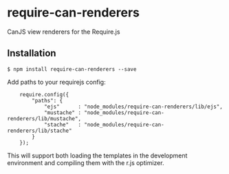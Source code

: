 require-can-renderers
=====================

CanJS view renderers for the Require.js

## Installation

    $ npm install require-can-renderers --save
    
Add paths to your requirejs config:

    	require.config({
    		"paths": {
    			"ejs"      : "node_modules/require-can-renderers/lib/ejs",
    			"mustache" : "node_modules/require-can-renderers/lib/mustache",
    			"stache"   : "node_modules/require-can-renderers/lib/stache"
    		}
    	});
    	
This will support both loading the templates in the development environment and compiling them with the r.js optimizer.
